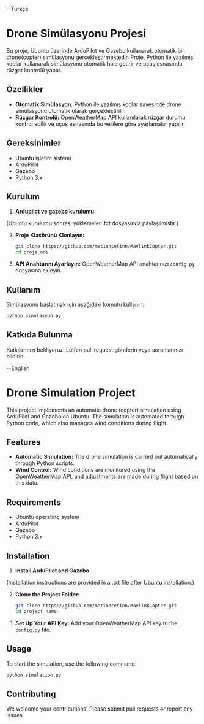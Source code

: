 --Türkçe
# Drone Simülasyonu Projesi

Bu proje, Ubuntu üzerinde ArduPilot ve Gazebo kullanarak otomatik bir drone(copter) simülasyonu gerçekleştirmektedir. Proje, Python ile yazılmış kodlar kullanarak simülasyonu otomatik hale getirir ve uçuş esnasında rüzgar kontrolü yapar.

## Özellikler

- **Otomatik Simülasyon:** Python ile yazılmış kodlar sayesinde drone simülasyonu otomatik olarak gerçekleştirilir.
- **Rüzgar Kontrolü:** OpenWeatherMap API kullanılarak rüzgar durumu kontrol edilir ve uçuş esnasında bu verilere göre ayarlamalar yapılır.

## Gereksinimler

- Ubuntu işletim sistemi
- ArduPilot
- Gazebo
- Python 3.x

## Kurulum
1. **Ardupilot ve gazebo kurulumu**

  (Ubuntu kurulumu sonrası yüklemeler .txt dosyasında paylaşılmıştır.)

2. **Proje Klasörünü Klonlayın:**
   ```bash
   git clone https://github.com/metinncetinn/MavlinkCopter.git
   cd proje_adi
   ```

3. **API Anahtarını Ayarlayın:**
   OpenWeatherMap API anahtarınızı `config.py` dosyasına ekleyin.

## Kullanım

Simülasyonu başlatmak için aşağıdaki komutu kullanın:
  ```bash
  python simülasyon.py
  ```

## Katkıda Bulunma

Katkılarınızı bekliyoruz! Lütfen pull request gönderin veya sorunlarınızı bildirin.

--English

# Drone Simulation Project

  This project implements an automatic drone (copter) simulation using ArduPilot and Gazebo on Ubuntu. The simulation is automated through Python code, which also manages wind conditions during flight.

## Features

- **Automatic Simulation:** The drone simulation is carried out automatically through Python scripts.
- **Wind Control:** Wind conditions are monitored using the OpenWeatherMap API, and adjustments are made during flight based on this data.

## Requirements

- Ubuntu operating system
- ArduPilot
- Gazebo
- Python 3.x

## Installation
1. **Install ArduPilot and Gazebo**

  (Installation instructions are provided in a .txt file after Ubuntu installation.)

2. **Clone the Project Folder:**
   ```bash
   git clone https://github.com/metinncetinn/MavlinkCopter.git
   cd project_name
   ```

3. **Set Up Your API Key:**
   Add your OpenWeatherMap API key to the `config.py` file.

## Usage

To start the simulation, use the following command:
  ```bash
  python simulation.py
  ```

## Contributing

We welcome your contributions! Please submit pull requests or report any issues.
